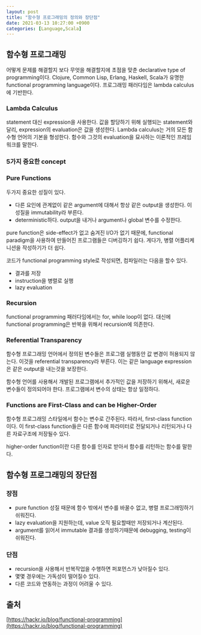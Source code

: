 ```yaml
---
layout: post
title: "함수형 프로그래밍의 정의와 장단점"
date: 2021-03-13 10:27:00 +0900
categories: [Language,Scala]
---
```


## 함수형 프로그래밍

어떻게 문제를 해결할지 보다 무엇을 해결할지에 초점을 맞춘 declarative type of programming이다. Clojure, Common Lisp, Erlang, Haskell, Scala가 유명한 functional programming language이다. 프로그래밍 패러다임은 lambda calculus에 기반한다.

### Lambda Calculus

statement 대신 expression을 사용한다. 값을 할당하기 위해 실행되는 statement와 달리, expression의 evaluation은 값을 생성한다. Lambda calculus는 거의 모든 함수형 언어의 기본을 형성한다. 함수와 그것의 evaluation을 묘사하는 이론적인 프레임워크를 말한다.

### 5가지 중요한 concept

### Pure Functions

두가지 중요한 성질이 있다.

- 다른 요인에 관계없이 같은 argument에 대해서 항상 같은 output을 생성한다. 이 성질을 immutability라 부른다.
- deterministic하다. output을 내거나 argument나 global 변수를 수정한다.

pure function은 side-effect가 없고 숨겨진 I/O가 없기 때문에, functional paradigm을 사용하여 만들어진 프로그램들은 디버깅하기 쉽다. 게다가, 병렬 어플리케니션을 작성하기가 더 쉽다.

코드가 functional programming style로 작성되면, 컴파일러는 다음을 할수 있다.

- 결과를 저장
- instruction을 병렬로 실행
- lazy evaluation

### Recursion

functional programming 패러다임에서는 for, while loop이 없다. 대신에 functional programming은 반복을 위해서 recursion에 의존한다. 

### Referential Transparency

함수형 프로그래밍 언어에서 정의된 변수들은 프로그램 실행동안 값 변경이 허용되지 않는다. 이것을 referential transparency라 부른다. 이는 같은 language expression은 같은 output을 내는것을 보장한다.

함수형 언어를 사용해서 개발된 프로그램에서 추가적인 값을 저장하기 위해서, 새로운 변수들이 정의되어야 한다. 프로그램에서 변수의 상태는 항상 일정하다.

### Functions are First-Class and can be Higher-Order

함수형 프로그래밍 스타일에서 함수는 변수로 간주된다. 따라서, first-class function이다. 이 first-class function들은 다른 함수에 파라미터로 전달되거나 리턴되거나 다른 자료구조에 저장될수 있다.

higher-order function이란 다른 함수를 인자로 받아서 함수를 리턴하는 함수를 말한다. 

## 함수형 프로그래밍의 장단점

### 장점

- pure function 성질 때문에 함수 밖에서 변수를 바꿀수 없고, 병렬 프로그래밍하기 쉬워진다.
- lazy evaluation을 지원하는데, value 오직 필요할때만 저장되거나 계산된다.
- argument를 읽어서 immutable 결과를 생성하기때문에 debugging, testing이 쉬워진다.

### 단점

- recursion을 사용해서 반복작업을 수행하면 퍼포먼스가 낮아질수 있다.
- 몇몇 경우에는 가독성이 떨어질수 있다.
- 다른 코드와 연동하는 과정이 어려울 수 있다.

## 출처

[https://hackr.io/blog/functional-programming](https://hackr.io/blog/functional-programming)


